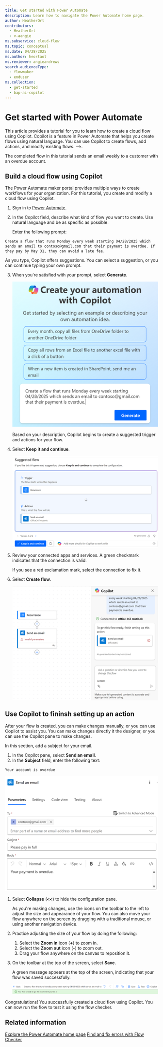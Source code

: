 ```yaml
---
title: Get started with Power Automate
description: Learn how to navigate the Power Automate home page.
author: HeatherOrt
contributors:
  - HeatherOrt
  - v-aangie
ms.subservice: cloud-flow
ms.topic: conceptual
ms.date: 04/28/2025
ms.author: heortaol
ms.reviewer: angieandrews
search.audienceType: 
  - flowmaker
  - enduser
ms.collection:
  - get-started
  - bap-ai-copilot
---
```


# Get started with Power Automate

This article provides a tutorial for you to learn how to create a cloud flow using Copilot. Copilot is a feature in Power Automate that helps you create flows using natural language. You can use Copilot to create flows, add actions, and modify existing flows. <!--say more-->-->.

The completed flow in this tutorial sends an email weekly to a customer with an overdue account.

## Build a cloud flow using Copilot

The Power Automate maker portal provides multiple ways to create workflows for your organization. For this tutorial, you create and modify a cloud flow using Copilot.

1. Sign in to [Power Automate](https://make.powerautomate.com).
1. In the Copilot field, describe what kind of flow you want to create. Use natural language and be as specific as possible.

    Enter the following prompt:

```copilot-prompt
Create a flow that runs Monday every week starting 04/28/2025 which sends an email to contoso@gmail.com that their payment is overdue. If they pay by May 31, they can avoid a late fee.
```

As you type, Copilot offers suggestions. You can select a suggestion, or you can continue typing your own prompt.

3. When you're satisfied with your prompt, select **Generate**.

    ![alt text](image-9.png)

    Based on your description, Copilot begins to create a suggested trigger and actions for your flow.

1. Select **Keep it and continue**.

    ![alt text](image-10.png)

1. Review your connected apps and services. A green checkmark indicates that the connection is valid.
 
    If you see a red exclamation mark, select the connection to fix it.

1. Select **Create flow**.

    ![alt text](image-11.png)

## Use Copilot to  fininsh setting up an action

After your flow is created, you can make changes manually, or you can use Copilot to assist you. You can make changes directly it the designer<!--link-->, or you can use the Copilot pane to make changes.

In this section, add a subject for your email.

1. In the Copilot pane, select **Send an email**.
1. In the **Subject** field, enter the following text:

```copilot-prompt
Your account is overdue
```

![alt text](image-12.png)

1. Select **Collapse** (**<<**) to hide the configuration pane.

    As you're making changes, use the icons on the toolbar to the left to adjust the size and appearance of your flow. You can also move your flow anywhere on the screen by dragging with a traditional mouse, or using another navigation device.

1. Practice adjusting the size of your flow by doing the following:
    1. Select the **Zoom in** icon (**+**) to zoom in.
    1. Select the **Zoom out** icon (**-**) to zoom out.
    1. Drag your flow anywhere on the canvas to reposition it.

1. On the toolbar at the top of the screen, select **Save**.

    A green message appears at the top of the screen, indicating that your flow was saved successfully.

    ![alt text](image-14.png)

Congratulations! You successfully created a cloud flow using Copilot. You can now run the flow to test it using the flow checker.

## Related information

[Explore the Power Automate home page](getting-started.md)
[Find and fix errors with Flow Checker](error-checker.md)
  